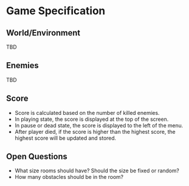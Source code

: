 # Game Specification

## World/Environment

TBD

## Enemies

TBD

## Score

- Score is calculated based on the number of killed enemies.
- In playing state, the score is displayed at the top of the screen.
- In pause or dead state, the score is displayed to the left of the menu.
- After player died, if the score is higher than the highest score, the highest score will be updated and stored.

## Open Questions

- What size rooms should have? Should the size be fixed or random?
- How many obstacles should be in the room?
